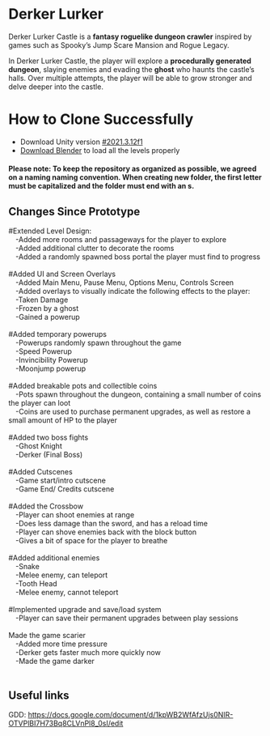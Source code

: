 # Derker Lurker
Derker Lurker Castle is a **fantasy roguelike dungeon crawler** inspired by games such as Spooky’s Jump Scare Mansion and Rogue Legacy.

In Derker Lurker Castle, the player will explore a **procedurally generated dungeon**, slaying enemies and evading the **ghost** who haunts the castle’s halls. Over multiple attempts, the player will be able to grow stronger and delve deeper into the castle.


# How to Clone Successfully

 - Download Unity version [#2021.3.12f1](https://unity3d.com/get-unity/download/archive?_ga=2.112682500.1888185384.1667913715-1933917016.1664472241&_gac=1.19417034.1667758316.CjwKCAjwtp2bBhAGEiwAOZZTuFZF5-sZvJVFNK-XXsWmCjLieU-PIYjyJ9_xrn9LQVDok0JTRgdv2xoCjMQQAvD_BwE)
 - [Download Blender](https://www.blender.org/download/) to load all the levels properly

#### Please note: To keep the repository as organized as possible, we agreed on a naming naming convention. When creating new folder, the first letter must be capitalized and the folder must end with an s. 

## Changes Since Prototype

#Extended Level Design: <br/>
&emsp;-Added more rooms and passageways for the player to explore <br/>
&emsp;-Added additional clutter to decorate the rooms <br/>
&emsp;-Added a randomly spawned boss portal the player must find to progress <br/>
<br/>
#Added UI and Screen Overlays <br/>
&emsp;-Added Main Menu, Pause Menu, Options Menu, Controls Screen <br/>
&emsp;-Added overlays to visually indicate the following effects to the player: <br/>
&emsp;-Taken Damage <br/>
&emsp;-Frozen by a ghost <br/>
&emsp;-Gained a powerup <br/>
 <br/>
#Added temporary powerups <br/>
&emsp;-Powerups randomly spawn throughout the game <br/>
&emsp;-Speed Powerup <br/>
&emsp;-Invincibility Powerup <br/>
&emsp;-Moonjump powerup <br/>
 <br/>
#Added breakable pots and collectible coins <br/>
&emsp;-Pots spawn throughout the dungeon, containing a small number of coins the player can loot <br/>
&emsp;-Coins are used to purchase permanent upgrades, as well as restore a small amount of HP to the player <br/>
<br/>
#Added two boss fights <br/>
&emsp;-Ghost Knight <br/>
&emsp;-Derker (Final Boss) <br/>
<br/>
#Added Cutscenes <br/>
&emsp;-Game start/intro cutscene <br/>
&emsp;-Game End/ Credits cutscene <br/>
<br/>
#Added the Crossbow <br/>
&emsp;-Player can shoot enemies at range <br/>
&emsp;-Does less damage than the sword, and has a reload time <br/>
&emsp;-Player can shove enemies back with the block button <br/>
&emsp;-Gives a bit of space for the player to breathe <br/>
<br/>
#Added additional enemies <br/>
&emsp;-Snake <br/>
&emsp;-Melee enemy, can teleport <br/>
&emsp;-Tooth Head <br/>
&emsp;-Melee enemy, cannot teleport <br/>
<br/>
#Implemented upgrade and save/load system <br/>
&emsp;-Player can save their permanent upgrades between play sessions <br/>
<br/>
Made the game scarier <br/>
&emsp;-Added more time pressure <br/>
&emsp;-Derker gets faster much more quickly now <br/>
&emsp;-Made the game darker <br/>
<br/>

## Useful links

GDD: https://docs.google.com/document/d/1kpWB2WfAfzUjs0NIR-OTVPlBI7H73Bq8CLVnPl8_0sI/edit


